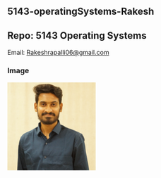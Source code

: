 ## 5143-operatingSystems-Rakesh


## Repo: 5143 Operating Systems

Email: Rakeshrapalli06@gmail.com

### Image

<img src = "https://github.com/RakeshRapalli6/4883-Software-Tools/blob/main/gitpic.JPG" width = 200>
